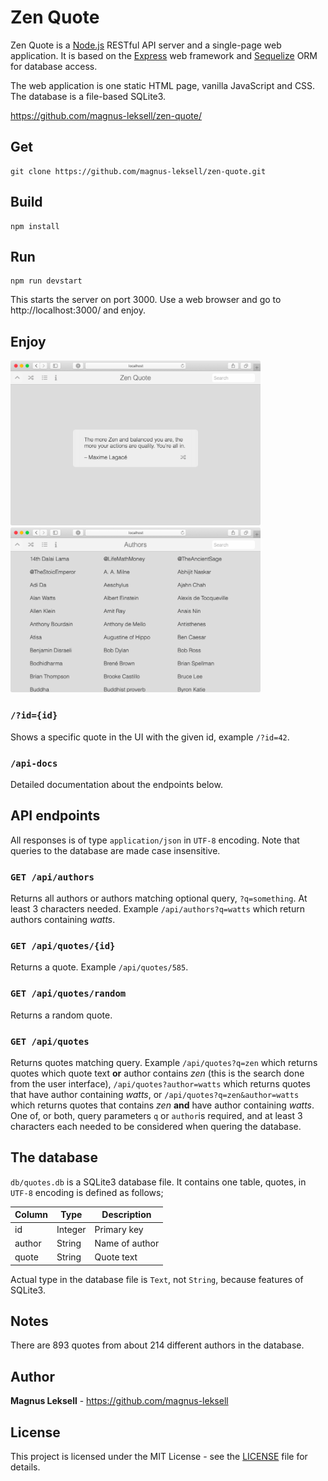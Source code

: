 # Zen Quote

Zen Quote is a [Node.js](https://github.com/nodejs) RESTful API server and a single-page web application. It is based on the [Express](http://expressjs.com/) web framework and [Sequelize](https://sequelize.org/) ORM for database access.

The web application is one static HTML page, vanilla JavaScript and CSS. The database is a file-based SQLite3.

https://github.com/magnus-leksell/zen-quote/

## Get

    git clone https://github.com/magnus-leksell/zen-quote.git

## Build

    npm install

## Run

    npm run devstart

This starts the server on port 3000. Use a web browser and go to http://localhost:3000/ and enjoy.

## Enjoy

<a href="./docs/images/zen-quote.png" target="_blank"><img src="./docs/images/zen-quote.png" width="400"></a>
<a href="./docs/images/authors.png" target="_blank"><img src="./docs/images/authors.png" width="400"></a>

### `/?id={id}`

Shows a specific quote in the UI with the given id, example `/?id=42`.

### `/api-docs`

Detailed documentation about the endpoints below.

## API endpoints

All responses is of type `application/json` in `UTF-8` encoding. Note that queries to the database are made case insensitive.

### `GET /api/authors`

Returns all authors or authors matching optional query, `?q=something`. At least 3 characters needed. Example `/api/authors?q=watts` which return authors containing *watts*.

### `GET /api/quotes/{id}`

Returns a quote. Example `/api/quotes/585`.

### `GET /api/quotes/random`

Returns a random quote.

### `GET /api/quotes`

Returns quotes matching query. Example `/api/quotes?q=zen` which returns quotes which quote text **or** author contains *zen* (this is the search done from the user interface), `/api/quotes?author=watts` which returns quotes that have author containing *watts*, or `/api/quotes?q=zen&author=watts` which returns quotes that contains *zen* **and** have author containing *watts*. One of, or both, query parameters `q` or `author`is required, and at least 3 characters each needed to be considered when quering the database.

## The database

`db/quotes.db` is a SQLite3 database file. It contains one table, quotes, in `UTF-8` encoding is defined as follows;

Column | Type | Description
-------|------|------------
id | Integer | Primary key
author | String | Name of author
quote | String | Quote text

Actual type in the database file is `Text`, not `String`, because features of SQLite3.

## Notes

There are 893 quotes from about 214 different authors in the database.

## Author

**Magnus Leksell** - https://github.com/magnus-leksell

## License

This project is licensed under the MIT License - see the [LICENSE](LICENSE) file for details.